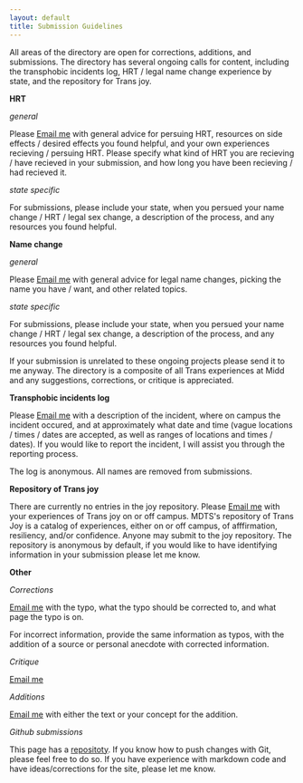 ```yaml
---
layout: default
title: Submission Guidelines
---
```


All areas of the directory are open for corrections, additions, and submissions.
The directory has several ongoing calls for content, including the transphobic incidents log, HRT / legal name change experience by state, and the repository for Trans joy.

**HRT**

*general*

Please [Email me](estone@middlebury.edu) with general advice for persuing HRT, resources on side effects / desired effects you found helpful, and your own experiences recieving / persuing HRT.
Please specify what kind of HRT you are recieving / have recieved in your submission, and how long you have been recieving / had recieved it.

*state specific*

For submissions, please include your state, when you persued your name change / HRT / legal sex change, a description of the process, and any resources you found helpful.


**Name change**

*general*

Please [Email me](estone@middlebury.edu) with general advice for legal name changes, picking the name you have / want, and other related topics.

*state specific*

For submissions, please include your state, when you persued your name change / HRT / legal sex change, a description of the process, and any resources you found helpful.

If your submission is unrelated to these ongoing projects please send it to me anyway.
The directory is a composite of all Trans experiences at Midd and any suggestions, corrections, or critique is appreciated.

**Transphobic incidents log**

Please [Email me](estone@middlebury.edu) with a description of the incident, where on campus the incident occured, and at approximately what date and time (vague locations / times / dates are accepted, as well as ranges of locations and times / dates).
If you would like to report the incident, I will assist you through the reporting process.

The log is anonymous.
All names are removed from submissions.

**Repository of Trans joy**

There are currently no entries in the joy repository.
Please [Email me](estone@middlebury.edu) with your experiences of Trans joy on or off campus.
MDTS's repository of Trans Joy is a catalog of experiences, either on or off campus, of afffirmation, resiliency, and/or confidence.
Anyone may submit to the joy repository.
The repository is anonymous by default, if you would like to have identifying information in your submission please let me know.

**Other**

*Corrections*

[Email me](estone@middlebury.edu) with the typo, what the typo should be corrected to, and what page the typo is on.

For incorrect information, provide the same information as typos, with the addition of a source or personal anecdote with corrected information.

*Critique*

[Email me](estone@middlebury.edu)

*Additions*

[Email me](estone@middlebury.edu) with either the text or your concept for the addition.

*Github submissions*

This page has a [repositoty](https://github.com/stonecastin/MDTS).
If you know how to push changes with Git, please feel free to do so.
If you have experience with markdown code and have ideas/corrections for the site, please let me know.
